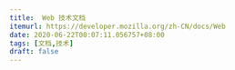 ```yaml
---
title:  Web 技术文档
itemurl: https://developer.mozilla.org/zh-CN/docs/Web
date: 2020-06-22T00:07:11.056757+08:00
tags: [文档,技术]
draft: false
---
```

